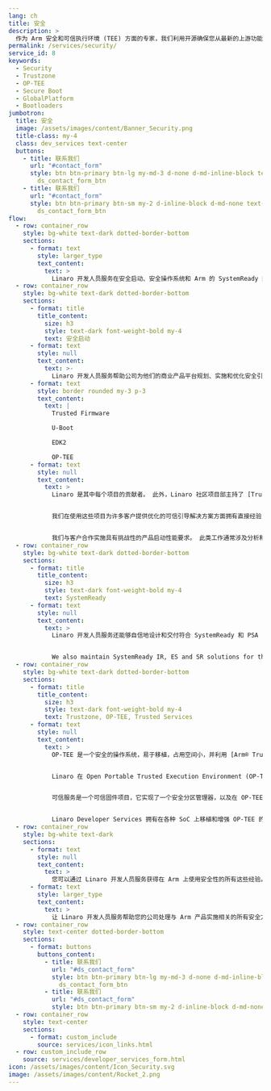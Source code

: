 ```yaml
---
lang: ch
title: 安全
description: >
  作为 Arm 安全和可信执行环境 (TEE) 方面的专家，我们利用开源确保您从最新的上游功能和安全修复中受益。
permalink: /services/security/
service_id: 8
keywords:
  - Security
  - Trustzone
  - OP-TEE
  - Secure Boot
  - GlobalPlatform
  - Bootloaders
jumbotron:
  title: 安全
  image: /assets/images/content/Banner_Security.png
  title-class: my-4
  class: dev_services text-center
  buttons:
    - title: 联系我们
      url: "#contact_form"
      style: btn btn-primary btn-lg my-md-3 d-none d-md-inline-block text-uppercase
        ds_contact_form_btn
    - title: 联系我们
      url: "#contact_form"
      style: btn btn-primary btn-sm my-2 d-inline-block d-md-none text-uppercase
        ds_contact_form_btn
flow:
  - row: container_row
    style: bg-white text-dark dotted-border-bottom
    sections:
      - format: text
        style: larger_type
        text_content:
          text: >
            Linaro 开发人员服务在安全启动、安全操作系统和 Arm 的 SystemReady 规范领域拥有深厚的实践专业知识。
  - row: container_row
    style: bg-white text-dark dotted-border-bottom
    sections:
      - format: title
        title_content:
          size: h3
          style: text-dark font-weight-bold my-4
          text: 安全启动
      - format: text
        style: null
        text_content:
          text: >-
            Linaro 开发人员服务帮助公司为他们的商业产品平台规划、实施和优化安全引导加载程序，使用：
      - format: text
        style: border rounded my-3 p-3
        text_content:
          text: |
            Trusted Firmware

            U-Boot

            EDK2

            OP-TEE
      - format: text
        style: null
        text_content:
          text: >
            Linaro 是其中每个项目的贡献者。 此外，Linaro 社区项目部主持了 [Trusted Firmware 项目](https://www.trustedfirmware.org/)。


            我们在使用这些项目为许多客户提供优化的可信引导解决方案方面拥有直接经验； 在 Arm 服务器、机顶盒、嵌入式/物联网系统和使用 OpenBMC 的服务器 BMC 环境中。


            我们与客户合作实施具有挑战性的产品启动性能要求。 此类工作通常涉及分析和表征系统启动性能、确定影响启动性能的区域、开发提高启动性能的解决方案以及解决方案的实施和验证，以确保性能满足系统要求。
  - row: container_row
    style: bg-white text-dark dotted-border-bottom
    sections:
      - format: title
        title_content:
          size: h3
          style: text-dark font-weight-bold my-4
          text: SystemReady
      - format: text
        style: null
        text_content:
          text: >
            Linaro 开发人员服务还能够自信地设计和交付符合 SystemReady 和 PSA 1 级认证的安全启动解决方案。 我们与 Arm 合作，扩展了 Linaro 的边缘和雾计算小组 (LEDGE) 在 [Trusted Substrate 项目](/projects/#automotive-iot-edge-devices_TS) 上的工作，以开发 SystemReady IR 安全启动解决方案并将其提交到上游 NXP 已采用 NXP 芯片组作为其产品 BSP 的一部分。


            We also maintain SystemReady IR, ES and SR solutions for the Socionext DeveloperBox.
  - row: container_row
    style: bg-white text-dark dotted-border-bottom
    sections:
      - format: title
        title_content:
          size: h3
          style: text-dark font-weight-bold my-4
          text: Trustzone, OP-TEE, Trusted Services
      - format: text
        style: null
        text_content:
          text: >
            OP-TEE 是一个安全的操作系统，易于移植，占用空间小，并利用 [Arm® TrustZone®](https://developer.arm.com/ip-products/security-ip/trustzone) 技术提供隔离 来自正常的世界。 OP-TEE 符合 GlobalPlatform TEE 系统架构规范。


            Linaro 在 Open Portable Trusted Execution Environment (OP-TEE) 方面拥有丰富的经验。 Linaro 雇佣了 OP-TEE 项目的核心维护者，以及 Linux 内核和 U-Boot 中的 TEE 框架的维护者。


            可信服务是一个可信固件项目，它实现了一个安全分区管理器，以及在 OP-TEE 内的安全分区中运行的许多可信服务。


            Linaro Developer Services 拥有在各种 SoC 上移植和增强 OP-TEE 的经验，以及使用 Arm 可信服务项目实施 PSA 信任根 (RoT) 以获得基于 NXP 平台的 PSA 1 级认证。
  - row: container_row
    style: bg-white text-dark
    sections:
      - format: text
        style: null
        text_content:
          text: >
            您可以通过 Linaro 开发人员服务获得在 Arm 上使用安全性的所有这些经验。 我们可以帮助您利用开源来确保您从最新的上游功能和安全修复中受益。
      - format: text
        style: larger_type
        text_content:
          text: >
            让 Linaro 开发人员服务帮助您的公司处理与 Arm 产品实施相关的所有安全方面。
  - row: container_row
    style: text-center dotted-border-bottom
    sections:
      - format: buttons
        buttons_content:
          - title: 联系我们
            url: "#ds_contact_form"
            style: btn btn-primary btn-lg my-md-3 d-none d-md-inline-block
              ds_contact_form_btn
          - title: 联系我们
            url: "#ds_contact_form"
            style: btn btn-primary btn-sm my-2 d-inline-block d-md-none ds_contact_form_btn
  - row: container_row
    style: text-center
    sections:
      - format: custom_include
        source: services/icon_links.html
  - row: custom_include_row
    source: services/developer_services_form.html
icon: /assets/images/content/Icon_Security.svg
image: /assets/images/content/Rocket_2.png
---
```


